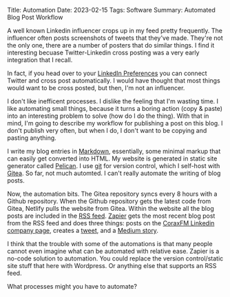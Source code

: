 Title: Automation
Date: 2023-02-15
Tags: Software
Summary: Automated Blog Post Workflow

A well known Linkedin influencer crops up in my feed pretty frequently. The influencer often posts screenshots of tweets that they've made. They're not the only one, there are a number of posters that do similar things. I find it interesting becuase Twitter-Linkedin cross posting was a very early integration that I recall.

In fact, if you head over to your [LinkedIn Preferences](https://www.linkedin.com/mypreferences/d/twitter) you can connect Twitter and cross post automatically. I would have thought that most things would want to be cross posted, but then, I'm not an influencer.

I don't like inefficent processes. I dislike the feeling that I'm wasting time. I like automating small things, because it turns a boring action (copy & paste) into an interesting problem to solve (how do I do the thing). With that in mind, I'm going to describe my workflow for publishing a post on this blog. I don't publish very often, but when I do, I don't want to be copying and pasting anything.

I write my blog entries in [Markdown](https://www.markdownguide.org/), essentially, some minimal markup that can easily get converted into HTML. My website is generated in static site generator called [Pelican](https://docs.getpelican.com/en/latest/index.html). I use [git](https://git-scm.com/) for version control, which I self-host with [Gitea](https://gitea.io/en-us/). So far, not much automted. I can't really automate the writing of blog posts.

Now, the automation bits. The Gitea repository syncs every 8 hours with a Github repository. When the Github repository gets the latest code from Gitea, Netlify pulls the website from Gitea. Within the website all the blog posts are included in the [RSS feed](https://www.coraxfm.uk/feed.rss). [Zapier](https://zapier.com) gets the most recent blog post from the RSS feed and does three things: posts on the [CoraxFM Linkedin company page](https://www.linkedin.com/company/coraxfm/), creates a [tweet](https://twitter.com/CoraxFM), and a [Medium story](https://medium.com/@coraxfm).

I think that the trouble with some of the automations is that many people cannot even imagine what can be automated with relative ease. Zapier is a no-code solution to automation. You could replace the version control/static site stuff that here with Wordpress. Or anything else that supports an RSS feed.

What processes might you have to automate?